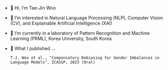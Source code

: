 - 👋 Hi, I’m Tae-Jin Woo
- 👀 I’m interested in Natural Language Processing (NLP), Computer Vision (CV), and Explainable Artificial Intelligence (XAI)
- 🌱 I’m currently in a laboratory of Pattern Recognition and Machine Learning (PRML), Korea University, South Korea
- 📑 What I published ...

      T-J. Woo et al., "Compensatory Debiasing for Gender Imbalances in Language Models", ICASSP, 2023 (Oral)


<!---
squiduu/squiduu is a ✨ special ✨ repository because its `README.md` (this file) appears on your GitHub profile.
You can click the Preview link to take a look at your changes.
--->
